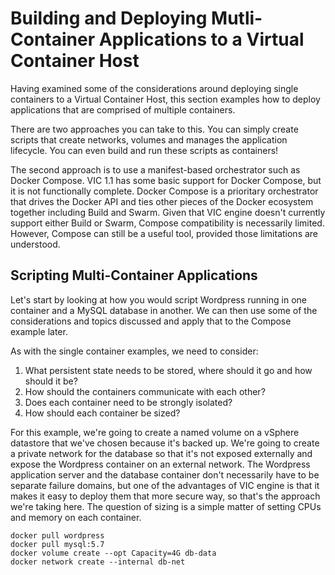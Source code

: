 # Building and Deploying Mutli-Container Applications to a Virtual Container Host #

Having examined some of the considerations around deploying single containers to a Virtual Container Host, this section examples how to deploy applications that are comprised of multiple containers.

There are two approaches you can take to this. You can simply create scripts that create networks, volumes and manages the application lifecycle. You can even build and run these scripts as containers! 

The second approach is to use a manifest-based orchestrator such as Docker Compose. VIC 1.1 has some basic support for Docker Compose, but it is not functionally complete. Docker Compose is a prioritary orchestrator that drives the Docker API and ties other pieces of the Docker ecosystem together including Build and Swarm. Given that VIC engine doesn't currently support either Build or Swarm, Compose compatibility is necessarily limited. However, Compose can still be a useful tool, provided those limitations are understood.

## Scripting Multi-Container Applications ##

Let's start by looking at how you would script Wordpress running in one container and a MySQL database in another. We can then use some of the considerations and topics discussed and apply that to the Compose example later.

As with the single container examples, we need to consider:
1. What persistent state needs to be stored, where should it go and how should it be?
2. How should the containers communicate with each other?
3. Does each container need to be strongly isolated?
4. How should each container be sized?

For this example, we're going to create a named volume on a vSphere datastore that we've chosen because it's backed up. We're going to create a private network for the database so that it's not exposed externally and expose the Wordpress container on an external network. The Wordpress application server and the database container don't necessarily have to be separate failure domains, but one of the advantages of VIC engine is that it makes it easy to deploy them that more secure way, so that's the approach we're taking here. The question of sizing is a simple matter of setting CPUs and memory on each container.

```
docker pull wordpress
docker pull mysql:5.7
docker volume create --opt Capacity=4G db-data
docker network create --internal db-net

